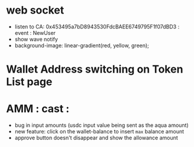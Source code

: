 # web socket

- listen to CA: 0x453495a7bD8943530FdcBAEE6749795F1f07dBD3 : event : NewUser
- show wave notify
- background-image: linear-gradient(red, yellow, green);

# Wallet Address switching on Token List page

# AMM : cast :

- bug in input amounts (usdc input value being sent as the aqua amount)
- new feature: click on the wallet-balance to insert `max` balance amount
- approve button doesn't disappear and show the allowance amount
